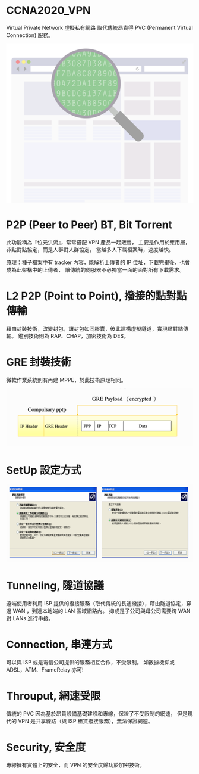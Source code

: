 # CCNA2020_VPN
Virtual Private Network 虛擬私有網路
取代傳統昂貴得 PVC (Permanent Virtual Connection) 服務。

![vpn](https://raw.githubusercontent.com/QueenieCplusplus/CCNA2020_VPN/master/vpn.png)

# P2P (Peer to Peer) BT, Bit Torrent

此功能稱為『位元洪流』，常常搭配 VPN 產品一起販售，
主要是作用於應用層，非點對點協定，而是人群對人群協定，
當越多人下載檔案時，速度越快。

原理：種子檔案中有 tracker 內容，能解析上傳者的 IP 位址，下載完畢後，也會成為此架構中的上傳者，
讓傳統的伺服器不必獨當一面的面對所有下載需求。


# L2 P2P (Point to Point), 撥接的點對點傳輸

藉由封裝技術，改變封包，讓封包如同膠囊，彼此建構虛擬隧道，實現點對點傳輸。
鑑別技術則為 RAP、CHAP，加密技術為 DES。


# GRE 封裝技術

微軟作業系統則有內建 MPPE，於此技術原理相同。

![gre](https://raw.githubusercontent.com/QueenieCplusplus/CCNA2020_VPN/master/GRE%20Frame.png)


# SetUp 設定方式

![setup](https://raw.githubusercontent.com/QueenieCplusplus/CCNA2020_VPN/master/GUI%20setup.png)


# Tunneling, 隧道協議

遠端使用者利用 ISP 提供的撥接服務（取代傳統的長途撥接），藉由隧道協定，穿過 WAN ，到達本地端的 LAN 區域網路內。
抑或是子公司與母公司需要跨 WAN 對 LANs 進行串接。

# Connection, 串連方式

可以與 ISP 或是電信公司提供的服務相互合作，不受限制。
如數據機抑或 ADSL，ATM、FrameRelay 亦可! 

# Throuput, 網速受限

傳統的 PVC 因為基於昂貴設備基礎建設和專線，保證了不受限制的網速，
但是現代的 VPN 是共享線路（與 ISP 租賃撥接服務），無法保證網速。

# Security, 安全度

專線擁有實體上的安全，而 VPN 的安全度歸功於加密技術。






